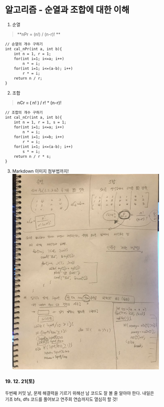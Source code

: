 # 알고리즘 - 순열과 조합에 대한 이해

1. 순열
> **nPr = (n!) / (n-r)! **

```
// 순열의 개수 구하기
int cal_nPr(int a, int b){
    int n = 1, r = 1;
    for(int i=1; i<=a; i++)
        n * = i;
    for(int i=1; i<=(a-b); i++)
        r * = i;
    return n / r;
}
```

2. 조합
> **nCr = ( n! ) / r! * (n-r)!**

```
// 조합의 개수 구하기
int cal_nCr(int a, int b){
    int n = 1, r = 1, s = 1;
    for(int i=1; i<=a; i++)
        n * = i;
    for(int i=1; i<=b; i++)
        r * = i;
    for(int i=1; i<=(a-b); i++)
        s * = i;
    return n / r * s;
}
```

3. Markdown 이미지 첨부법까지!
![Alt text](./img/img_191221.jpg)

### 19. 12. 21(토)
두번째 커밋 날, 문제 해결력을 기르기 위해선 남 코드도 잘 볼 줄 알아야 한다. 내일은 기초 bfs, dfs 코드를 풀어보고 연주회 연습까지도 열심히 할 것!

